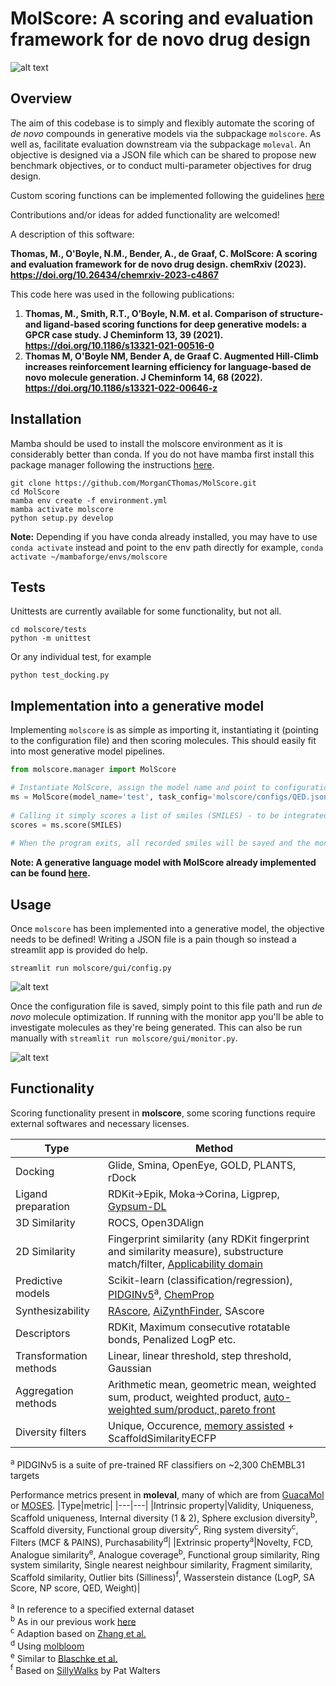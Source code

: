 # MolScore: A scoring and evaluation framework for de novo drug design
![alt text](https://github.com/MorganCThomas/MolScore/blob/v1.0/molscore/data/images/GraphAbv2.png?raw=True)
## Overview

The aim of this codebase is to simply and flexibly 
automate the scoring of *de novo* compounds in generative models via the subpackage `molscore`. As well as, facilitate evaluation downstream via the subpackage `moleval`. An objective is designed via a JSON file which can be shared to propose new benchmark objectives, or to conduct multi-parameter objectives for drug design.

Custom scoring functions can be implemented following the guidelines [here](https://github.com/MorganCThomas/MolScore/blob/main/molscore/scoring_functions/README.MD)

Contributions and/or ideas for added functionality are welcomed!

A description of this software:

**Thomas, M., O'Boyle, N.M., Bender, A., de Graaf, C. MolScore: A scoring and evaluation framework for de novo drug design. chemRxiv (2023). https://doi.org/10.26434/chemrxiv-2023-c4867**

This code here was used in the following publications:
1. **Thomas, M., Smith, R.T., O’Boyle, N.M. et al. Comparison of structure- and ligand-based scoring functions for deep generative models: a GPCR case study. J Cheminform 13, 39 (2021). https://doi.org/10.1186/s13321-021-00516-0**
2. **Thomas M, O'Boyle NM, Bender A, de Graaf C. Augmented Hill-Climb increases reinforcement learning efficiency for language-based de novo molecule generation. J Cheminform 14, 68 (2022).  https://doi.org/10.1186/s13321-022-00646-z**

## Installation
Mamba should be used to install the molscore environment as it is considerably better than conda. If you do not have mamba first install this package manager following the instructions [here](https://github.com/conda-forge/miniforge#mambaforge).
```
git clone https://github.com/MorganCThomas/MolScore.git
cd MolScore
mamba env create -f environment.yml
mamba activate molscore
python setup.py develop
```
**Note:** Depending if you have conda already installed, you may have to use `conda activate` instead and point to the env path directly for example, `conda activate ~/mambaforge/envs/molscore`

## Tests
Unittests are currently available for some functionality, but not all.
```
cd molscore/tests
python -m unittest
```

Or any individual test, for example
```
python test_docking.py
```
## Implementation into a generative model

Implementing `molscore` is as simple as importing it, instantiating it (pointing to the configuration file) and then scoring molecules. This should easily fit into most generative model pipelines.

```python
from molscore.manager import MolScore

# Instantiate MolScore, assign the model name and point to configuration file describing the objective
ms = MolScore(model_name='test', task_config='molscore/configs/QED.json')
              
# Calling it simply scores a list of smiles (SMILES) - to be integrated into a for loop during model optimization
scores = ms.score(SMILES)
    
# When the program exits, all recorded smiles will be saved and the monitor app (if selected) will be closed
```

**Note: A generative language model with MolScore already implemented can be found [here](https://github.com/MorganCThomas/SMILES-RNN).**

## Usage
Once `molscore` has been implemented into a generative model, the objective needs to be defined! Writing a JSON file is a pain though so instead a streamlit app is provided do help.

```
streamlit run molscore/gui/config.py
```

![alt text](https://github.com/MorganCThomas/MolScore/blob/v1.0/molscore/data/images/config_v1_albuterol.png?raw=True)

Once the configuration file is saved, simply point to this file path and run *de novo* molecule optimization. If running with the monitor app you'll be able to investigate molecules as they're being generated. This can also be run manually with `streamlit run molscore/gui/monitor.py`.

![alt text](https://github.com/MorganCThomas/MolScore/blob/v1.0/molscore/data/images/monitor_v1_5HT2A_main.png?raw=True)

## Functionality
Scoring functionality present in **molscore**, some scoring functions require external softwares and necessary licenses.  

|Type|Method|
|---|---|
|Docking|Glide, Smina, OpenEye, GOLD, PLANTS, rDock|
|Ligand preparation|RDKit->Epik, Moka->Corina, Ligprep, [Gypsum-DL](https://jcheminf.biomedcentral.com/articles/10.1186/s13321-019-0358-3)|
|3D Similarity|ROCS, Open3DAlign|
|2D Similarity|Fingerprint similarity (any RDKit fingerprint and similarity measure), substructure match/filter, [Applicability domain](https://chemrxiv.org/engage/chemrxiv/article-details/625fc258bdc9c240d1dc12bb)|
|Predictive models|Scikit-learn (classification/regression), [PIDGINv5](https://zenodo.org/record/7547691#.ZCcLyo7MIhQ)<sup>a</sup>, [ChemProp](https://pubs.acs.org/doi/10.1021/acs.jcim.9b00237)|
|Synthesizability|[RAscore](https://pubs.rsc.org/en/content/articlelanding/2021/sc/d0sc05401a), [AiZynthFinder](https://jcheminf.biomedcentral.com/articles/10.1186/s13321-020-00472-1), SAscore|
|Descriptors|RDKit, Maximum consecutive rotatable bonds, Penalized LogP etc.|
|Transformation methods|Linear, linear threshold, step threshold, Gaussian|
|Aggregation methods|Arithmetic mean, geometric mean, weighted sum, product, weighted product, [auto-weighted sum/product, pareto front](https://jcheminf.biomedcentral.com/articles/10.1186/s13321-021-00561-9)|
|Diversity filters|Unique, Occurence, [memory assisted](https://github.com/tblaschke/reinvent-memory) + ScaffoldSimilarityECFP|

<sup>a</sup> PIDGINv5 is a suite of pre-trained RF classifiers on ~2,300 ChEMBL31 targets
  
Performance metrics present in **moleval**, many of which are from [GuacaMol](https://pubs.acs.org/doi/10.1021/acs.jcim.8b00839) or [MOSES](https://www.frontiersin.org/articles/10.3389/fphar.2020.565644/full). 
|Type|metric|
|---|---|
|Intrinsic property|Validity, Uniqueness, Scaffold uniqueness, Internal diversity (1 & 2), Sphere exclusion diversity<sup>b</sup>, Scaffold diversity, Functional group diversity<sup>c</sup>, Ring system diversity<sup>c</sup>, Filters (MCF & PAINS), Purchasability<sup>d</sup>|
|Extrinsic property<sup>a</sup>|Novelty, FCD, Analogue similarity<sup>e</sup>, Analogue coverage<sup>b</sup>, Functional group similarity, Ring system similarity, Single nearest neighbour similarity, Fragment similarity, Scaffold similarity, Outlier bits (Silliness)<sup>f</sup>, Wasserstein distance (LogP, SA Score, NP score, QED, Weight)|

<sup>a</sup> In reference to a specified external dataset  
<sup>b</sup> As in our previous work [here](https://jcheminf.biomedcentral.com/articles/10.1186/s13321-021-00516-0)  
<sup>c</sup> Adaption based on [Zhang et al.](https://pubs.acs.org/doi/10.1021/acs.jcim.0c01328)  
<sup>d</sup> Using [molbloom](https://github.com/whitead/molbloom)  
<sup>e</sup> Similar to [Blaschke et al.](https://jcheminf.biomedcentral.com/articles/10.1186/s13321-020-00473-0)  
<sup>f</sup> Based on [SillyWalks](https://github.com/PatWalters/silly_walks) by Pat Walters




